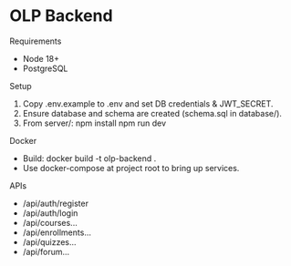 # OLP Backend

Requirements

- Node 18+
- PostgreSQL

Setup

1. Copy .env.example to .env and set DB credentials & JWT_SECRET.
2. Ensure database and schema are created (schema.sql in database/).
3. From server/:
   npm install
   npm run dev

Docker

- Build: docker build -t olp-backend .
- Use docker-compose at project root to bring up services.

APIs

- /api/auth/register
- /api/auth/login
- /api/courses...
- /api/enrollments...
- /api/quizzes...
- /api/forum...
